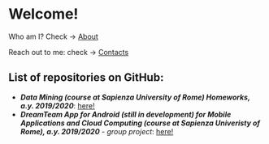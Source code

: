 # Welcome!

Who am I? Check -> [About](https://valgh.github.io/about)

Reach out to me: check -> [Contacts](https://valgh.github.io/contacts)

## List of repositories on GitHub:

* ***Data Mining (course at Sapienza University of Rome) Homeworks, a.y. 2019/2020***:  [here!](https://github.com/valgh/DataMiningHW)
* ***DreamTeam App for Android (still in development) for Mobile Applications and Cloud Computing (course at Sapienza Univeristy of Rome), a.y. 2019/2020*** - _group project_:  [here!](https://github.com/chrislee90/DreamTeam)
